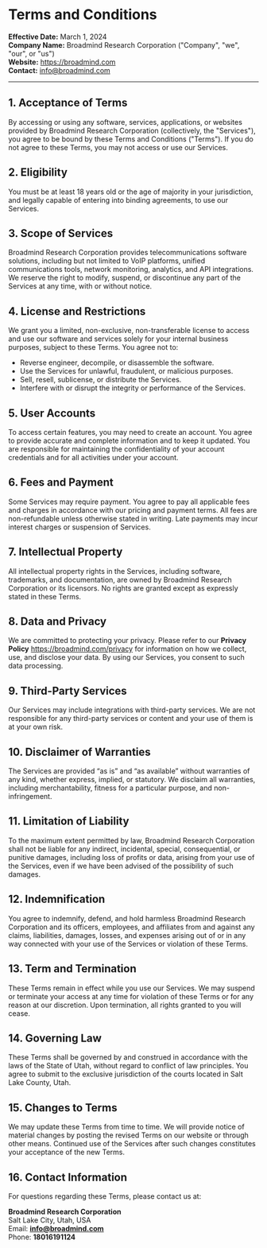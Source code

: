 
# Terms and Conditions

**Effective Date:** March 1, 2024  
**Company Name:** Broadmind Research Corporation ("Company", "we", "our", or "us")  
**Website:** https://broadmind.com  
**Contact:** info@broadmind.com

---

## 1. Acceptance of Terms

By accessing or using any software, services, applications, or websites provided by Broadmind Research Corporation (collectively, the "Services"), you agree to be bound by these Terms and Conditions ("Terms"). If you do not agree to these Terms, you may not access or use our Services.

## 2. Eligibility

You must be at least 18 years old or the age of majority in your jurisdiction, and legally capable of entering into binding agreements, to use our Services.

## 3. Scope of Services

Broadmind Research Corporation provides telecommunications software solutions, including but not limited to VoIP platforms, unified communications tools, network monitoring, analytics, and API integrations. We reserve the right to modify, suspend, or discontinue any part of the Services at any time, with or without notice.

## 4. License and Restrictions

We grant you a limited, non-exclusive, non-transferable license to access and use our software and services solely for your internal business purposes, subject to these Terms. You agree not to:

- Reverse engineer, decompile, or disassemble the software.
- Use the Services for unlawful, fraudulent, or malicious purposes.
- Sell, resell, sublicense, or distribute the Services.
- Interfere with or disrupt the integrity or performance of the Services.

## 5. User Accounts

To access certain features, you may need to create an account. You agree to provide accurate and complete information and to keep it updated. You are responsible for maintaining the confidentiality of your account credentials and for all activities under your account.

## 6. Fees and Payment

Some Services may require payment. You agree to pay all applicable fees and charges in accordance with our pricing and payment terms. All fees are non-refundable unless otherwise stated in writing. Late payments may incur interest charges or suspension of Services.

## 7. Intellectual Property

All intellectual property rights in the Services, including software, trademarks, and documentation, are owned by Broadmind Research Corporation or its licensors. No rights are granted except as expressly stated in these Terms.

## 8. Data and Privacy

We are committed to protecting your privacy. Please refer to our **Privacy Policy** https://broadmind.com/privacy for information on how we collect, use, and disclose your data. By using our Services, you consent to such data processing.

## 9. Third-Party Services

Our Services may include integrations with third-party services. We are not responsible for any third-party services or content and your use of them is at your own risk.

## 10. Disclaimer of Warranties

The Services are provided “as is” and “as available” without warranties of any kind, whether express, implied, or statutory. We disclaim all warranties, including merchantability, fitness for a particular purpose, and non-infringement.

## 11. Limitation of Liability

To the maximum extent permitted by law, Broadmind Research Corporation shall not be liable for any indirect, incidental, special, consequential, or punitive damages, including loss of profits or data, arising from your use of the Services, even if we have been advised of the possibility of such damages.

## 12. Indemnification

You agree to indemnify, defend, and hold harmless Broadmind Research Corporation and its officers, employees, and affiliates from and against any claims, liabilities, damages, losses, and expenses arising out of or in any way connected with your use of the Services or violation of these Terms.

## 13. Term and Termination

These Terms remain in effect while you use our Services. We may suspend or terminate your access at any time for violation of these Terms or for any reason at our discretion. Upon termination, all rights granted to you will cease.

## 14. Governing Law

These Terms shall be governed by and construed in accordance with the laws of the State of Utah, without regard to conflict of law principles. You agree to submit to the exclusive jurisdiction of the courts located in Salt Lake County, Utah.

## 15. Changes to Terms

We may update these Terms from time to time. We will provide notice of material changes by posting the revised Terms on our website or through other means. Continued use of the Services after such changes constitutes your acceptance of the new Terms.

## 16. Contact Information

For questions regarding these Terms, please contact us at:  

**Broadmind Research Corporation**  
Salt Lake City, Utah, USA  
Email: **info@broadmind.com**  
Phone: **18016191124**
